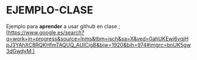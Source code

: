 # **EJEMPLO-CLASE**
Ejemplo para **aprender** a usar github en clase
;[https://www.google.es/search?q=work+in+progress&source=lnms&tbm=isch&sa=X&ved=0ahUKEwi6vqjHpJ3YAhXC8RQKHfmTAQUQ_AUICigB&biw=1920&bih=974#imgrc=bnUK5gw3dGwdyM:]
